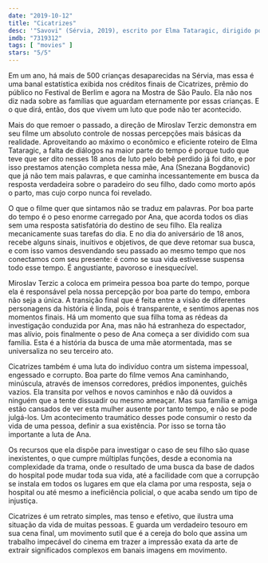 ```yaml
---
date: "2019-10-12"
title: "Cicatrizes"
desc: '"Savovi" (Sérvia, 2019), escrito por Elma Tataragic, dirigido por Miroslav Terzic, com Snezana Bogdanovic, Marko Bacovic e Jovana Stojiljkovic. Escrito para o CinemAqui na cobertura da #mostrasp.'
imdb: "7319312"
tags: [ "movies" ]
stars: "5/5"
---
```

Em um ano, há mais de 500 crianças desaparecidas na Sérvia, mas essa é uma banal estatística exibida nos créditos finais de Cicatrizes, prêmio do público no Festival de Berlim e agora na Mostra de São Paulo. Ela não nos diz nada sobre as famílias que aguardam eternamente por essas crianças. E o que dirá, então, dos que vivem um luto que pode não ter acontecido.

Mais do que remoer o passado, a direção de Miroslav Terzic demonstra em seu filme um absoluto controle de nossas percepções mais básicas da realidade. Aproveitando ao máximo o econômico e eficiente roteiro de Elma Tataragic, a falta de diálogos na maior parte do tempo é porque tudo que teve que ser dito nesses 18 anos de luto pelo bebê perdido já foi dito, e por isso prestamos atenção completa nessa mãe, Ana (Snezana Bogdanovic) que já não tem mais palavras, e que caminha incessantemente em busca da resposta verdadeira sobre o paradeiro do seu filho, dado como morto após o parto, mas cujo corpo nunca foi revelado.

O que o filme quer que sintamos não se traduz em palavras. Por boa parte do tempo é o peso enorme carregado por Ana, que acorda todos os dias sem uma resposta satisfatória do destino de seu filho. Ela realiza mecanicamente suas tarefas do dia. E no dia do aniversário de 18 anos, recebe alguns sinais, inuitivos e objetivos, de que deve retomar sua busca, e com isso vamos desvendando seu passado ao mesmo tempo que nos conectamos com seu presente: é como se sua vida estivesse suspensa todo esse tempo. É angustiante, pavoroso e inesquecível.

Miroslav Terzic a coloca em primeira pessoa boa parte do tempo, porque ela é responsável pela nossa percepção por boa parte do tempo, embora não seja a única. A transição final que é feita entre a visão de diferentes personagens da história é linda, pois é transparente, e sentimos apenas nos momentos finais. Há um momento que sua filha toma as rédeas da investigação conduzida por Ana, mas não há estranheza do espectador, mas alívio, pois finalmente o peso de Ana começa a ser dividido com sua família. Esta é a história da busca de uma mãe atormentada, mas se universaliza no seu terceiro ato.

Cicatrizes também é uma luta do indivíduo contra um sistema impessoal, engessado e corrupto. Boa parte do filme vemos Ana caminhando, minúscula, através de imensos corredores, prédios imponentes, guichês vazios. Ela transita por velhos e novos caminhos e não dá ouvidos a ninguém que a tente dissuadir ou mesmo ameaçar. Mas sua família e amiga estão cansados de ver esta mulher ausente por tanto tempo, e não se pode julgá-los. Um acontecimento traumático desses pode consumir o resto da vida de uma pessoa, definir a sua existência. Por isso se torna tão importante a luta de Ana.

Os recursos que ela dispõe para investigar o caso de seu filho são quase inexistentes, o que cumpre múltiplas funções, desde a economia na complexidade da trama, onde o resultado de uma busca da base de dados do hospital pode mudar toda sua vida, até a facilidade com que a corrupção se instala em todos os lugares em que ela clama por uma resposta, seja o hospital ou até mesmo a ineficiência policial, o que acaba sendo um tipo de injustiça.

Cicatrizes é um retrato simples, mas tenso e efetivo, que ilustra uma situação da vida de muitas pessoas. E guarda um verdadeiro tesouro em sua cena final, um movimento sutil que é a cereja do bolo que assina um trabalho impecável do cinema em trazer a impressão exata da arte de extrair significados complexos em banais imagens em movimento.
